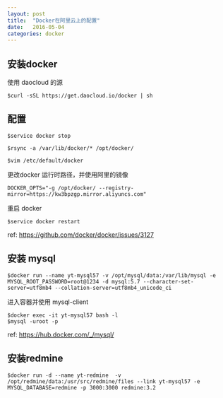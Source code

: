 ```yaml
---
layout: post
title:  "Docker在阿里云上的配置"
date:   2016-05-04
categories: docker
---
```

##  安装docker
使用 daocloud 的源

```
$curl -sSL https://get.daocloud.io/docker | sh
```

## 配置

```
$service docker stop

$rsync -a /var/lib/docker/* /opt/docker/

$vim /etc/default/docker
```

更改docker 运行时路径，并使用阿里的镜像

```
DOCKER_OPTS="-g /opt/docker/ --registry-mirror=https://kw3bpzgp.mirror.aliyuncs.com"
```

重启 docker

```
$service docker restart
```

ref: https://github.com/docker/docker/issues/3127

## 安装 mysql

```
$docker run --name yt-mysql57 -v /opt/mysql/data:/var/lib/mysql -e MYSQL_ROOT_PASSWORD=root@1234 -d mysql:5.7 --character-set-server=utf8mb4 --collation-server=utf8mb4_unicode_ci
```

进入容器并使用 mysql-client

```
$docker exec -it yt-mysql57 bash -l
$mysql -uroot -p
```

ref: https://hub.docker.com/_/mysql/

## 安装redmine

```
$docker run -d --name yt-redmine  -v /opt/redmine/data:/usr/src/redmine/files --link yt-mysql57 -e MYSQL_DATABASE=redmine -p 3000:3000 redmine:3.2
```





